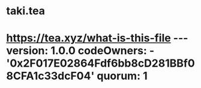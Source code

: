 # taki.tea
# https://tea.xyz/what-is-this-file --- version: 1.0.0 codeOwners:   - '0x2F017E02864Fdf6bb8cD281BBf08CFA1c33dcF04' quorum: 1
